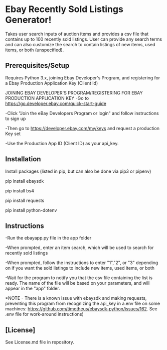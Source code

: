 # Ebay Recently Sold Listings Generator!

Takes user search inputs of auction items and provides a csv file that contains up to 100 recently sold listings.
User can provide any search terms and can also customize the search to contain listings of new items, used items, or both (unspecified).


## Prerequisites/Setup

Requires Python 3.x, joining Ebay Developer's Program, and registering for a Ebay Production Application Key (Client Id)

JOINING EBAY DEVELOPER'S PROGRAM/REGISTERING FOR EBAY PRODUCTION APPLICATION KEY
-Go to https://go.developer.ebay.com/quick-start-guide

-Click "Join the eBay Developers Program or login" and follow instructions to sign up

-Then go to https://developer.ebay.com/my/keys and request a production Key set

-Use the Production App ID (Client ID) as your api_key.


## Installation

Install packages (listed in pip, but can also be done via pip3 or pipenv)

pip install ebaysdk

pip install bs4

pip install requests

pip install python-dotenv


## Instructions

-Run the ebayapp.py file in the app folder

-When prompted, enter an item search, which will be used to search for recently sold listings

-When prompted, follow the instructions to enter "1","2", or "3" depending on if you want the sold listings to include new items, used items, or both

-Wait for the program to notify you that the csv file containing the list is ready. The name of the file will be based on your parameters, and will appear in the "app" folder.

*NOTE - There is a known issue with ebaysdk and making requests, preventing this program from recognizing the api_key in a.env file
on some machines: https://github.com/timotheus/ebaysdk-python/issues/162.
See .env file for work-around instructions)


## [License]
See License.md file in repository.
